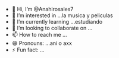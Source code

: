 - 👋 Hi, I’m @Anahirosales7
- 👀 I’m interested in ...la musica y peliculas 
- 🌱 I’m currently learning ...estudiando 
- 💞️ I’m looking to collaborate on ...
- 📫 How to reach me ...
- 😄 Pronouns: ...ani o axx
- ⚡ Fun fact: ...

<!---
Anahirosales7/Anahirosales7 is a ✨ special ✨ repository because its `README.md` (this file) appears on your GitHub profile.
You can click the Preview link to take a look at your changes.
--->

